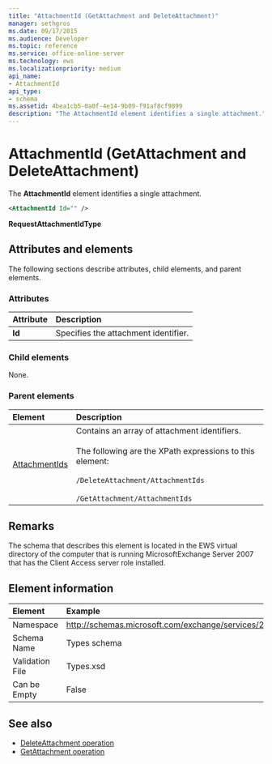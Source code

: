 ```yaml
---
title: "AttachmentId (GetAttachment and DeleteAttachment)"
manager: sethgros
ms.date: 09/17/2015
ms.audience: Developer
ms.topic: reference
ms.service: office-online-server
ms.technology: ews
ms.localizationpriority: medium
api_name:
- AttachmentId
api_type:
- schema
ms.assetid: 4bea1cb5-0a0f-4e14-9b09-f91af8cf9899
description: "The AttachmentId element identifies a single attachment."
---
```


# AttachmentId (GetAttachment and DeleteAttachment)

The **AttachmentId** element identifies a single attachment. 
  
```xml
<AttachmentId Id="" />
```

 **RequestAttachmentIdType**
## Attributes and elements

The following sections describe attributes, child elements, and parent elements.
  
### Attributes

|**Attribute**|**Description**|
|:-----|:-----|
|**Id** <br/> |Specifies the attachment identifier.  <br/> |
   
### Child elements

None.
  
### Parent elements

|**Element**|**Description**|
|:-----|:-----|
|[AttachmentIds](attachmentids.md) <br/> | Contains an array of attachment identifiers.<br/><br/>  The following are the XPath expressions to this element:<br/><br/>`/DeleteAttachment/AttachmentIds`<br/><br/>`/GetAttachment/AttachmentIds` <br/> |
   
## Remarks

The schema that describes this element is located in the EWS virtual directory of the computer that is running MicrosoftExchange Server 2007 that has the Client Access server role installed.
  
## Element information

| Element | Example |
|:-----|:-----|
|Namespace  <br/> |http://schemas.microsoft.com/exchange/services/2006/types  <br/> |
|Schema Name  <br/> |Types schema  <br/> |
|Validation File  <br/> |Types.xsd  <br/> |
|Can be Empty  <br/> |False  <br/> |
   
## See also

- [DeleteAttachment operation](deleteattachment-operation.md)
- [GetAttachment operation](getattachment-operation.md)

